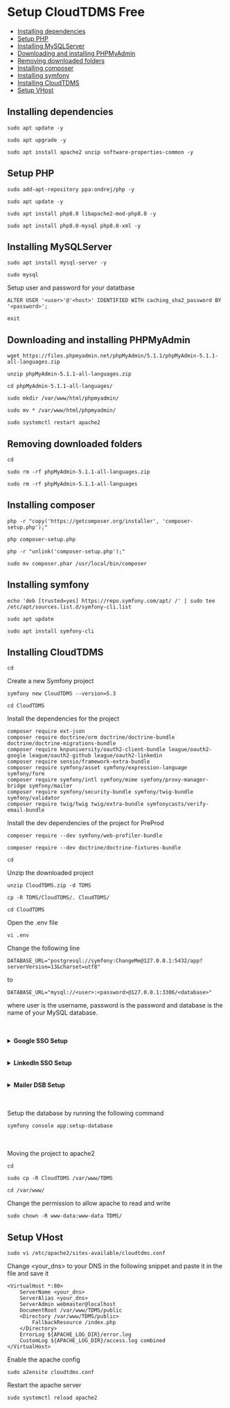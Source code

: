 # Setup CloudTDMS Free

* [Installing dependencies](#installing-dependencies)
* [Setup PHP](#Setup-PHP)
* [Installing MySQLServer](#Installing-MySQLServer)
* [Downloading and installing PHPMyAdmin](#Downloading-and-installing-PHPMyAdmin)
* [Removing downloaded folders](#Removing-downloaded-folders)
* [Installing composer](#Installing-composer)
* [Installing symfony](#Installing-symfony)
* [Installing CloudTDMS](#Installing-CloudTDMS)
* [Setup VHost](#Setup-VHost)

## Installing dependencies

```
sudo apt update -y
```
```
sudo apt upgrade -y
```
```
sudo apt install apache2 unzip software-properties-common -y
```

## Setup PHP

```
sudo add-apt-repository ppa:ondrej/php -y
```
```
sudo apt update -y
```
```
sudo apt install php8.0 libapache2-mod-php8.0 -y
```
```
sudo apt install php8.0-mysql php8.0-xml -y
```

## Installing MySQLServer
```
sudo apt install mysql-server -y
```
```
sudo mysql
```
Setup user and password for your datatbase
```
ALTER USER '<user>'@'<host>' IDENTIFIED WITH caching_sha2_password BY '<password>';
```
```
exit
```

## Downloading and installing PHPMyAdmin
```
wget https://files.phpmyadmin.net/phpMyAdmin/5.1.1/phpMyAdmin-5.1.1-all-languages.zip
```
```
unzip phpMyAdmin-5.1.1-all-languages.zip
```
```
cd phpMyAdmin-5.1.1-all-languages/
```
```
sudo mkdir /var/www/html/phpmyadmin/
```
```
sudo mv * /var/www/html/phpmyadmin/
```
```
sudo systemctl restart apache2
```

## Removing downloaded folders
```
cd 
```
```
sudo rm -rf phpMyAdmin-5.1.1-all-languages.zip
```
```
sudo rm -rf phpMyAdmin-5.1.1-all-languages
```

## Installing composer
```
php -r "copy('https://getcomposer.org/installer', 'composer-setup.php');"
```
```
php composer-setup.php
```
```
php -r "unlink('composer-setup.php');"
```
```
sudo mv composer.phar /usr/local/bin/composer
```

## Installing symfony
```
echo 'deb [trusted=yes] https://repo.symfony.com/apt/ /' | sudo tee /etc/apt/sources.list.d/symfony-cli.list
```
```
sudo apt update
```
```
sudo apt install symfony-cli
```

## Installing CloudTDMS
```
cd
```
Create a new Symfony project
```
symfony new CloudTDMS --version=5.3
```
```
cd CloudTDMS
```
Install the dependencies for the project
```
composer require ext-json
composer require doctrine/orm doctrine/doctrine-bundle doctrine/doctrine-migrations-bundle
composer require knpuniversity/oauth2-client-bundle league/oauth2-google league/oauth2-github league/oauth2-linkedin
composer require sensio/framework-extra-bundle
composer require symfony/asset symfony/expression-language symfony/form
composer require symfony/intl symfony/mime symfony/proxy-manager-bridge symfony/mailer
composer require symfony/security-bundle symfony/twig-bundle symfony/validator
composer require twig/twig twig/extra-bundle symfonycasts/verify-email-bundle
```
Install the dev dependencies of the project for PreProd
```
composer require --dev symfony/web-profiler-bundle
```
```
composer require --dev doctrine/doctrine-fixtures-bundle
```
```
cd
```
Unzip the downloaded project
```
unzip CloudTDMS.zip -d TDMS
```
```
cp -R TDMS/CloudTDMS/. CloudTDMS/
```
```
cd CloudTDMS
```
Open the .env file
```
vi .env
```
Change the following line
```
DATABASE_URL="postgresql://symfony:ChangeMe@127.0.0.1:5432/app?serverVersion=13&charset=utf8"
```
to
```
DATABASE_URL="mysql://<user>:<password>@127.0.0.1:3306/<database>"
```
where user is the username, password is the password and database is the name of your MySQL database. <br /><br /><br />


<details><summary> <b>Google SSO Setup</b></summary>
<p>

### If you want to use the google sign in, do the following steps
```
vi .env.local
```
> Replace the *<your_google_client_id>* and *<your_google_client_secret>* with your Client ID and Client secret and save the file
```
OAUTH_GOOGLE_CLIENT_ID=<your_google_client_id>
OAUTH_GOOGLE_CLIENT_SECRET=<your_google_client_secret>
```
</p>
</details><br /><br />
    
<details><summary> <b>LinkedIn SSO Setup</b></summary>
<p>

### If you want to use the linkedin sign in, do the following steps
```
vi .env.local
```
> Replace the *<your_linkedin_client_id>* and *<your_linkedin_client_secret>* with your Client ID and Client secret and save the file
```
OAUTH_LINKEDIN_CLIENT_ID=<your_linkedin_client_id>
OAUTH_LINKEDIN_CLIENT_SECRET=<your_linkedin_client_secret>
```
</p>
</details><br /><br />
    
<details><summary> <b>Mailer DSB Setup</b></summary>
<p>

### You need to provide a DSN for email verification. So, do the following steps
```
vi .env.local
```
> Replace the *<mailer_dsn_for_email_verification>* with your DSN and save the file
```
MAILER_DSN=<mailer_dsn_for_email_verification>
```
</p>
</details><br /><br />

Setup the database by running the following command
```
symfony console app:setup-database
```
<br /><br />
Moving the project to apache2
```
cd
```
```
sudo cp -R CloudTDMS /var/www/TDMS
```
```
cd /var/www/
```
Change the permission to allow apache to read and write
```
sudo chown -R www-data:www-data TDMS/
```


## Setup VHost
```
sudo vi /etc/apache2/sites-available/cloudtdms.conf
```

Change <your_dns> to your DNS in the following snippet and paste it in the file and save it
```
<VirtualHost *:80>
    ServerName <your_dns>
    ServerAlias <your_dns>
    ServerAdmin webmaster@localhost
    DocumentRoot /var/www/TDMS/public
    <Directory /var/www/TDMS/public>
        FallbackResource /index.php
    </Directory>
    ErrorLog ${APACHE_LOG_DIR}/error.log
    CustomLog ${APACHE_LOG_DIR}/access.log combined
</VirtualHost>
```

Enable the apache config
```
sudo a2ensite cloudtdms.conf
```

Restart the apache server
```
sudo systemctl reload apache2
```
